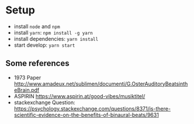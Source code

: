 # Setup

* install `node` and `npm`
* install `yarn`: `npm install -g yarn`
* install dependencies: `yarn install`
* start develop: `yarn start`

## Some references

* 1973 Paper http://www.amadeux.net/sublimen/documenti/G.OsterAuditoryBeatsintheBrain.pdf
* ASPIRIN https://www.aspirin.at/good-vibes/musiktitel/
* stackexchange Question: https://psychology.stackexchange.com/questions/8371/is-there-scientific-evidence-on-the-benefits-of-binaural-beats/9631
